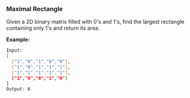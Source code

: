 ### Maximal Rectangle

Given a 2D binary matrix filled with 0's and 1's, find the largest rectangle containing only 1's and return its area.

**Example:**

```bash
Input:
[
  ["1","0","1","0","0"],
  ["1","0","1","1","1"],
  ["1","1","1","1","1"],
  ["1","0","0","1","0"]
]
Output: 6
```